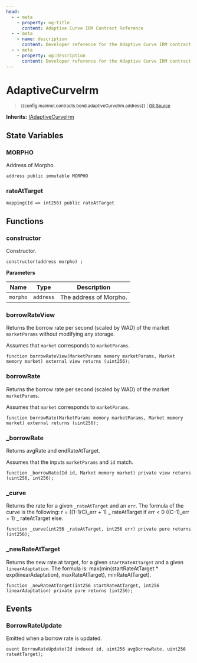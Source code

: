 ```yaml
---
head:
  - - meta
    - property: og:title
      content: Adaptive Curve IRM Contract Reference
  - - meta
    - name: description
      content: Developer reference for the Adaptive Curve IRM contract in Bend
  - - meta
    - property: og:description
      content: Developer reference for the Adaptive Curve IRM contract in Bend
---
```


<script setup>
  import config from '@berachain/config/constants.json';
</script>

# AdaptiveCurveIrm

> <small><a target="_blank" :href="config.mainnet.dapps.berascan.url + 'address/' + config.mainnet.contracts.bend.adaptiveCurveIrm.address + '?utm_source=' + config.websites.docsBend.utmSource">{{config.mainnet.contracts.bend.adaptiveCurveIrm.address}}</a> | [Git Source](https://github.com/morpho-org/morpho-blue-irm/blob/main/src/adaptive-curve-irm/AdaptiveCurveIrm.sol)</small>

**Inherits:** [IAdaptiveCurveIrm](https://github.com/morpho-org/morpho-blue-irm/blob/main/src/adaptive-curve-irm/interfaces/IAdaptiveCurveIrm.sol)

## State Variables

### MORPHO

Address of Morpho.

```solidity
address public immutable MORPHO
```

### rateAtTarget

```solidity
mapping(Id => int256) public rateAtTarget
```

## Functions

### constructor

Constructor.

```solidity
constructor(address morpho) ;
```

**Parameters**

| Name     | Type      | Description            |
| -------- | --------- | ---------------------- |
| `morpho` | `address` | The address of Morpho. |

### borrowRateView

Returns the borrow rate per second (scaled by WAD) of the market `marketParams` without modifying any
storage.

Assumes that `market` corresponds to `marketParams`.

```solidity
function borrowRateView(MarketParams memory marketParams, Market memory market) external view returns (uint256);
```

### borrowRate

Returns the borrow rate per second (scaled by WAD) of the market `marketParams`.

Assumes that `market` corresponds to `marketParams`.

```solidity
function borrowRate(MarketParams memory marketParams, Market memory market) external returns (uint256);
```

### \_borrowRate

Returns avgRate and endRateAtTarget.

Assumes that the inputs `marketParams` and `id` match.

```solidity
function _borrowRate(Id id, Market memory market) private view returns (uint256, int256);
```

### \_curve

Returns the rate for a given `_rateAtTarget` and an `err`.
The formula of the curve is the following:
r = ((1-1/C)_err + 1) _ rateAtTarget if err < 0
((C-1)_err + 1) _ rateAtTarget else.

```solidity
function _curve(int256 _rateAtTarget, int256 err) private pure returns (int256);
```

### \_newRateAtTarget

Returns the new rate at target, for a given `startRateAtTarget` and a given `linearAdaptation`.
The formula is: max(min(startRateAtTarget \* exp(linearAdaptation), maxRateAtTarget), minRateAtTarget).

```solidity
function _newRateAtTarget(int256 startRateAtTarget, int256 linearAdaptation) private pure returns (int256);
```

## Events

### BorrowRateUpdate

Emitted when a borrow rate is updated.

```solidity
event BorrowRateUpdate(Id indexed id, uint256 avgBorrowRate, uint256 rateAtTarget);
```
